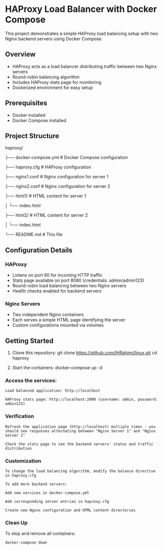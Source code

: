 # HAProxy Load Balancer with Docker Compose

This project demonstrates a simple HAProxy load balancing setup with two Nginx backend servers using Docker Compose.

## Overview

- HAProxy acts as a load balancer distributing traffic between two Nginx servers
- Round-robin balancing algorithm
- Includes HAProxy stats page for monitoring
- Dockerized environment for easy setup

## Prerequisites

- Docker installed
- Docker Compose installed

## Project Structure
haproxy/

├── docker-compose.yml # Docker Compose configuration

├── haproxy.cfg # HAProxy configuration

├── nginx1.conf # Nginx configuration for server 1

├── nginx2.conf # Nginx configuration for server 2

├── html1/ # HTML content for server 1

│ └── index.html

├── html2/ # HTML content for server 2

│ └── index.html

└── README.md # This file


## Configuration Details

### HAProxy
- Listens on port 80 for incoming HTTP traffic
- Stats page available on port 8080 (credentials: admin/admin123)
- Round-robin load balancing between two Nginx servers
- Health checks enabled for backend servers

### Nginx Servers
- Two independent Nginx containers
- Each serves a simple HTML page identifying the server
- Custom configurations mounted via volumes

## Getting Started

1. Clone this repository:
   git clone https://github.com/IHRahimi/linux.git
   cd haproxy


2. Start the containers:
    docker-compose up -d

### Access the services:
    
    Load balanced application: http://localhost
    
    HAProxy stats page: http://localhost:2000 (username: admin, password: admin123)


### Verification
    Refresh the application page (http://localhost) multiple times - you should see responses alternating between "Nginx Server 1" and "Nginx Server 2"
    
    Check the stats page to see the backend servers' status and traffic distribution

### Customization
    To change the load balancing algorithm, modify the balance directive in haproxy.cfg
    
    To add more backend servers:
    
    Add new services in docker-compose.yml
    
    Add corresponding server entries in haproxy.cfg
    
    Create new Nginx configuration and HTML content directories

### Clean Up
To stop and remove all containers:

    docker-compose down
